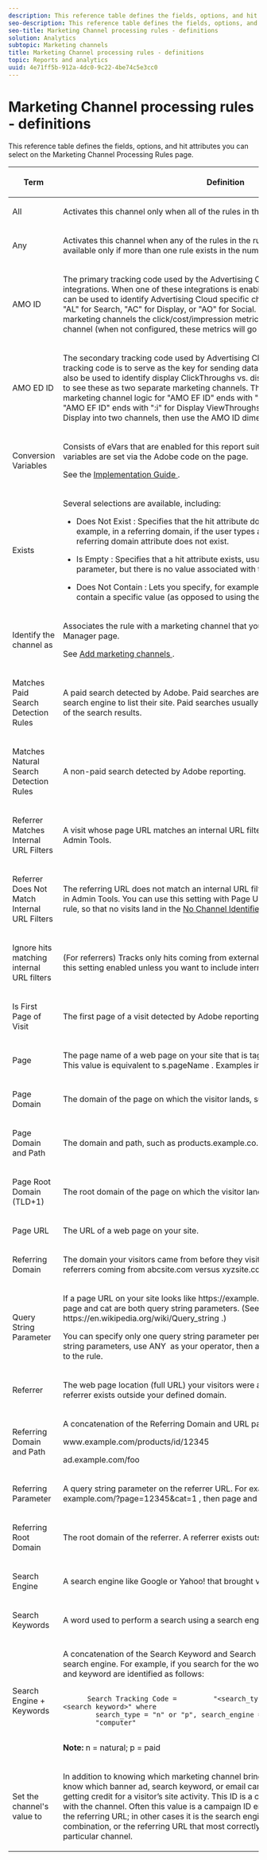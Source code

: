 ```yaml
---
description: This reference table defines the fields, options, and hit attributes you can select on the Marketing Channel Processing Rules page.
seo-description: This reference table defines the fields, options, and hit attributes you can select on the Marketing Channel Processing Rules page.
seo-title: Marketing Channel processing rules - definitions
solution: Analytics
subtopic: Marketing channels
title: Marketing Channel processing rules - definitions
topic: Reports and analytics
uuid: 4e71ff5b-912a-4dc0-9c22-4be74c5e3cc0
---
```


# Marketing Channel processing rules - definitions

This reference table defines the fields, options, and hit attributes you can select on the Marketing Channel Processing Rules page.

<table id="table_C18A0F1C9E214EB585A29801BA2400F8"> 
 <thead> 
  <tr> 
   <th colname="col1" class="entry"> <p>Term </p> </th> 
   <th colname="col2" class="entry"> <p>Definition </p> </th> 
  </tr> 
 </thead>
 <tbody> 
  <tr> 
   <td colname="col1"> <p>All </p> </td> 
   <td colname="col2"> <p>Activates this channel only when all of the rules in the numbered rule are true. </p> </td> 
  </tr> 
  <tr> 
   <td colname="col1"> <p>Any </p> </td> 
   <td colname="col2"> <p>Activates this channel when any of the rules in the rule set are true. This option is available only if more than one rule exists in the numbered rule. </p> </td> 
  </tr>
  <tr> 
   <td colname="col1"> <p>AMO ID </p> </td> 
   <td colname="col2"> <p>The primary tracking code used by the Advertising Cloud and Advertising Analytics integrations. When one of these integrations is enabled, then the tracking code prefix can be used to identify Advertising Cloud specific channels. Use "AMO ID" starts with "AL" for Search, "AC" for Display, or "AO" for Social. When the AMO ID is used in marketing channels the click/cost/impression metrics can be attributed to the correct channel (when not configured, these metrics will go to Direct or None). </p> </td> 
  </tr> 
  <tr> 
   <td colname="col1"> <p>AMO ED ID </p> </td> 
   <td colname="col2"> <p>The secondary tracking code used by Advertising Cloud. The main purpose of this tracking code is to serve as the key for sending data back to Ad Cloud. It can however also be used to identify display ClickThroughs vs. display ViewThroughs if you desire to see these as two separate marketing channels. This can be done by setting the marketing channel logic for "AMO EF ID" ends with ":d" for Display ClickThroughs or "AMO EF ID" ends with ":i" for Display ViewThroughs. If you do not desire to split Display into two channels, then use the AMO ID dimension instead. </p> </td> 
  </tr> 
  <tr> 
   <td colname="col1"> <p>Conversion Variables </p> </td> 
   <td colname="col2"> <p>Consists of eVars that are enabled for this report suite, and applies only when these variables are set via the Adobe code on the page. </p> <p>See the <a href="https://marketing.adobe.com/resources/help/en_US/sc/implement/oms_sc_implement.pdf"  > Implementation Guide </a>. </p> </td> 
  </tr> 
  <tr> 
   <td colname="col1"> <p>Exists </p> </td> 
   <td colname="col2"> <p>Several selections are available, including: </p> <p> 
     <ul id="ul_FE39B5F36235441FB757CC73CA2C4F51"> 
      <li id="li_6DC09918D69B443091AB94DB773D5189"> <p> <span class="uicontrol"> Does Not Exist </span>: Specifies that the hit attribute does not exist on the request. For example, in a referring domain, if the user types a URL or clicks a bookmark, the referring domain attribute does not exist. </p> </li> 
      <li id="li_3AB958F997974682824E85014CA266D6"> <p> <span class="uicontrol"> Is Empty </span>: Specifies that a hit attribute exists, usually an eVar or query string parameter, but there is no value associated with the hit attribute. </p> </li> 
      <li id="li_25EDA39748D141BA8173CC4C41035ABA"> <p> <span class="uicontrol"> Does Not Contain </span>: Lets you specify, for example, that a referring domain does not contain a specific value (as opposed to using the selection <span class="term"> Contains </span>. </p> </li> 
     </ul> </p> </td> 
  </tr> 
  <tr> 
   <td colname="col1"> <p>Identify the channel as </p> </td> 
   <td colname="col2"> <p>Associates the rule with a marketing channel that you added to the <span class="wintitle"> Marketing Channel Manager </span> page. </p> <p>See <a href="/help/components/c-marketing-channels/c-channels.md#task_98C9D3F5DBBC4B198E0A9ED4D3891E03"   > Add marketing channels </a>. </p> </td> 
  </tr> 
  <tr> 
   <td colname="col1"> <p>Matches Paid Search Detection Rules </p> </td> 
   <td colname="col2"> <p>A paid search detected by Adobe. Paid searches are when companies pay a fee for the search engine to list their site. Paid searches usually appear at the top or the right side of the search results. </p> </td> 
  </tr> 
  <tr> 
   <td colname="col1"> <p>Matches Natural Search Detection Rules </p> </td> 
   <td colname="col2"> <p>A non-paid search detected by Adobe reporting. </p> </td> 
  </tr> 
  <tr> 
   <td colname="col1"> <p>Referrer Matches Internal URL Filters </p> </td> 
   <td colname="col2"> <p> A visit whose page URL matches an internal URL filter, as defined for the report suite in Admin Tools. </p> </td> 
  </tr> 
  <tr> 
   <td colname="col1"> <p>Referrer Does Not Match Internal URL Filters </p> </td> 
   <td colname="col2"> <p>The referring URL does not match an internal URL filter, as defined for the report suite in Admin Tools. You can use this setting with <span class="term"> Page URL </span> and <span class="term"> Exists </span> to set up a catch-all rule, so that no visits land in the <a href="/help/components/c-marketing-channels/c-faq.md#section_451E42994DA247A8A7B8559C715A5EE7" type="section"  > No Channel Identified </a> section of the report. </p> </td> 
  </tr> 
  <tr> 
   <td colname="col1"> <p>Ignore hits matching internal URL filters </p> </td> 
   <td colname="col2"> <p>(For referrers) Tracks only hits coming from externally referred sites. Typically, leave this setting enabled unless you want to include internal traffic. </p> </td> 
  </tr> 
  <tr> 
   <td colname="col1"> <p>Is First Page of Visit </p> </td> 
   <td colname="col2"> <p>The first page of a visit detected by Adobe reporting. </p> </td> 
  </tr> 
  <tr> 
   <td colname="col1"> <p>Page </p> </td> 
   <td colname="col2"> <p>The page name of a web page on your site that is tagged using Adobe’s web beacon. This value is equivalent to <span class="varname"> s.pageName </span>. Examples include <span class="varname"> Home Page </span> and <span class="varname"> About Us </span>. </p> </td> 
  </tr> 
  <tr> 
   <td colname="col1"> <p>Page Domain </p> </td> 
   <td colname="col2"> <p>The domain of the page on which the visitor lands, such as <span class="filepath"> products.example.co.uk </span>. </p> </td> 
  </tr> 
  <tr> 
   <td colname="col1"> <p>Page Domain and Path </p> </td> 
   <td colname="col2"> <p>The domain and path, such as <span class="filepath"> products.example.co.uk/mens/pants/overview.html </span>. </p> </td> 
  </tr> 
  <tr> 
   <td colname="col1"> <p>Page Root Domain (TLD+1) </p> </td> 
   <td colname="col2"> <p>The root domain of the page on which the visitor lands, such as <span class="filepath"> example.co.uk </span>. </p> </td> 
  </tr> 
  <tr> 
   <td colname="col1"> <p>Page URL </p> </td> 
   <td colname="col2"> <p>The URL of a web page on your site. </p> </td> 
  </tr> 
  <tr> 
   <td colname="col1"> <p>Referring Domain </p> </td> 
   <td colname="col2"> <p>The domain your visitors came from before they visited your site, for example, referrers coming from <span class="filepath"> abcsite.com </span> versus <span class="filepath"> xyzsite.com </span>. </p> </td> 
  </tr> 
  <tr> 
   <td colname="col1"> <p>Query String Parameter </p> </td> 
   <td colname="col2"> <p>If a page URL on your site looks like <span class="filepath"> https://example.com/?page=12345&amp;cat=1 </span>, then page and cat are both query string parameters. (See <span class="filepath"> https://en.wikipedia.org/wiki/Query_string </span>.) </p> <p>You can specify only one query string parameter per rule set. To add additional query string parameters, use <span class="uicontrol"> ANY </span>&nbsp;as your operator, then add new query string parameters to the rule. </p> </td> 
  </tr> 
  <tr> 
   <td colname="col1"> <p>Referrer </p> </td> 
   <td colname="col2"> <p>The web page location (full URL) your visitors were at before coming to your site. A referrer exists outside your defined domain. </p> </td> 
  </tr> 
  <tr> 
   <td colname="col1"> <p>Referring Domain and Path </p> </td> 
   <td colname="col2"> <p>A concatenation of the Referring Domain and URL path. Examples include: </p> <p> <span class="filepath"> www.example.com/products/id/12345 </span> </p> <p> <span class="filepath"> ad.example.com/foo </span> </p> </td> 
  </tr> 
  <tr> 
   <td colname="col1"> <p>Referring Parameter </p> </td> 
   <td colname="col2"> <p>A query string parameter on the referrer URL. For example, if your visitors come from <span class="filepath"> example.com/?page=12345&amp;cat=1 </span>, then page and cat are the referring parameters. </p> </td> 
  </tr> 
  <tr> 
   <td colname="col1"> <p>Referring Root Domain </p> </td> 
   <td colname="col2"> <p>The root domain of the referrer. A referrer exists outside of your defined domain. </p> </td> 
  </tr> 
  <tr> 
   <td colname="col1"> <p>Search Engine </p> </td> 
   <td colname="col2"> <p>A search engine like Google or Yahoo! that brought visitors to your site. </p> </td> 
  </tr> 
  <tr> 
   <td colname="col1"> <p>Search Keywords </p> </td> 
   <td colname="col2"> <p>A word used to perform a search using a search engine. </p> </td> 
  </tr> 
  <tr> 
   <td colname="col1"> <p>Search Engine + Keywords </p> </td> 
   <td colname="col2"> <p>A concatenation of the Search Keyword and Search Engine to uniquely identify the search engine. For example, if you search for the word computer, the search engine and keyword are identified as follows: </p> 
    <code>
      Search&nbsp;Tracking&nbsp;Code&nbsp;= &nbsp;&nbsp;&nbsp;&nbsp;&nbsp;&nbsp;&nbsp;&nbsp;"&lt;search_type&gt;:&lt;search&nbsp;engine&gt;:&lt;search&nbsp;keyword&gt;"&nbsp;where &nbsp;&nbsp;&nbsp;&nbsp;&nbsp;&nbsp;&nbsp;&nbsp;search_type&nbsp;=&nbsp;"n"&nbsp;or&nbsp;"p",&nbsp;search_engine&nbsp;=&nbsp;"Google",&nbsp;and&nbsp;search_keyword&nbsp;= &nbsp;&nbsp;&nbsp;&nbsp;&nbsp;&nbsp;&nbsp;&nbsp;"computer" 
    </code> <p><b>Note:</b> n = natural; p = paid </p> </td> 
  </tr> 
  <tr> 
   <td colname="col1"> <p>Set the channel's value to </p> </td> 
   <td colname="col2"> <p>In addition to knowing which marketing channel brings a visitor to your site, you can know which banner ad, search keyword, or email campaign within the channel is getting credit for a visitor’s site activity. This ID is a channel value that is stored along with the channel. Often this value is a campaign ID embedded in the landing page or the referring URL; in other cases it is the search engine and search keyword combination, or the referring URL that most correctly identifies the visitor from a particular channel. </p> </td> 
  </tr> 
 </tbody> 
</table>




